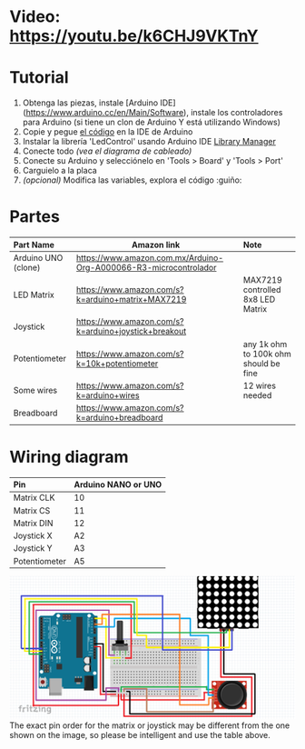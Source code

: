 # Video: https://youtu.be/k6CHJ9VKTnY


# Tutorial
1. Obtenga las piezas, instale [Arduino IDE] (https://www.arduino.cc/en/Main/Software), instale los controladores para Arduino (si tiene un clon de Arduino Y está utilizando Windows)
2. Copie y pegue [el código](https://github.com/ROBTRT421/Proyecto-Snake/blob/main/SNAKE%20A5.ino.ino) en la IDE de Arduino
3. Instalar la librería 'LedControl' usando Arduino IDE [Library Manager](https://www.arduino.cc/en/Guide/Libraries#toc2)
4. Conecte todo _(vea el diagrama de cableado)_
5. Conecte su Arduino y selecciónelo en 'Tools > Board' y 'Tools > Port'
6. Carguielo a la placa
7. _(opcional)_ Modifica las variables, explora el código :guiño:


# Partes
Part Name            |      Amazon link       | Note
:------------------- | ---------------------- | :------------------------------------------------
Arduino UNO  (clone) | https://www.amazon.com.mx/Arduino-Org-A000066-R3-microcontrolador
LED Matrix           | https://www.amazon.com/s?k=arduino+matrix+MAX7219 | MAX7219 controlled 8x8 LED Matrix
Joystick             | https://www.amazon.com/s?k=arduino+joystick+breakout | 
Potentiometer        | https://www.amazon.com/s?k=10k+potentiometer | any 1k ohm to 100k ohm should be fine
Some wires           | https://www.amazon.com/s?k=arduino+wires | 12 wires needed
Breadboard           | https://www.amazon.com/s?k=arduino+breadboard | 



# Wiring diagram
Pin           | Arduino NANO or UNO
:------------ | :------------------
Matrix CLK    | 10
Matrix CS     | 11
Matrix DIN    | 12
Joystick X    | A2
Joystick Y    | A3
Potentiometer | A5

![wiring diagram]( https://github.com/ROBTRT421/Proyecto-Snake/blob/main/Plano%20Snake.png "wiring diagram")
The exact pin order for the matrix or joystick may be different from the one shown on the image, so please be intelligent and use the table above.




